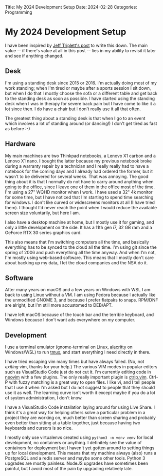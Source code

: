 Title: My 2024 Development Setup
Date: 2024-02-28
Categories: Programming

# My 2024 Development Setup

I have been inspired by [Jeff Triplett's post](https://micro.webology.dev/2024/02/18/my-development-setup.html) to write this down. The main value -- if there's value at all in this post -- lies in my ability to revisit it later and see if anything changed.

## Desk

I'm using a standing desk since 2015 or 2016. I'm actually doing most of my work standing; when I'm tired or maybe after a sports session I sit down, but when I do that I mostly choose the sofa or a different table and get back to the standing desk as soon as possible. I have started using the standing desk when I was in therapy for severe back pain but I have come to like it a lot since then. I do have a chair but I don't really use it all that often.

The greatest thing about a standing desk is that when I go to an event which involves a lot of standing around (or dancing!) I don't get tired as fast as before :-)

## Hardware

My main machines are two Thinkpad notebooks, a Lenovo X1 carbon and a Lenovo X1 nano. I bought the latter because my previous notebook broke during a warranty repair by a technician and I really really had to have a notebook for the coming days and I already had ordered the former, but it wasn't to be delivered for several weeks. That was annoying. The good thing about it is that I normally do not have to carry around anything when going to the office, since I leave one of them in the office most of the time. I'm using a 27" WQHD monitor when I work. I have used a 32" 4k monitor for some time, but I have noticed that I'm starting to spend time searching for windows. I don't like curved or widescreens monitors at all (I have tried them). I thought I'd never reach the point when I would reduce the available screen size voluntarily, but here I am.

I also have a desktop machine at home, but I mostly use it for gaming, and only a little development on the side. It has a 11th gen i7, 32 GB ram and a GeForce RTX 30 series graphics card.

This also means that I'm switching computers all the time, and basically everything has to be synced to the cloud all the time. I'm using git since the spring of 2006 and push everything all the time anyway. And when I'm not, I'm mostly using web-based software. This means that I mostly don't care about backing up my data, I let the cloud companies and the NSA do it.

## Software

After many years on macOS and a few years on Windows with WSL I am back to using Linux without a VM. I am using Fedora because I actually like the unmodified GNOME 3, and because I prefer flatpaks to snaps. RPM/DNF are alright, but I'm still more accustomed to DEB/APT.

I have left macOS because of the touch bar and the terrible keyboard, and Windows because I don't want ads everywhere on *my* computer.

## Development

I use a terminal emulator (gnome-terminal on Linux, [alacritty](https://alacritty.org/) on Windows/WSL) to run [tmux](https://github.com/tmux/tmux/), and start everything I need directly in there.

I have tried escaping vim many times but have always failed. (No, not *exiting* vim, thanks for your help.) The various VIM modes in popular editors such as VisualStudio Code just do not cut it. I'm currently editing code in [neovim](https://neovim.io/) with a few plugins. The only really important plugin is [ctrlp.vim](https://github.com/ctrlpvim/ctrlp.vim). Ctrl-P with fuzzy matching is a great way to open files. I like vi, and I tell people that I use it when I'm asked but I do not suggest to people that they should use it as well. The learning curve isn't worth it except maybe if you do a lot of system administration, I don't know.

I have a VisualStudio Code installation laying around for using Live Share. I think it's a great way for helping others solve a particular problem in a project they are working on, much better than screen sharing and probably even better than sitting at a table together, just because having two keyboards and cursors is so nice.

I mostly only use virtualenvs created using `python3 -m venv venv` for local development, no containers or anything. I definitely see the value of containers for deployment but I haven't yet gotten around to setting things up for local development. This means that my machine always (also) runs a PostgreSQL and a redis server and maybe some other tools. Python 3 upgrades are mostly painless. NodeJS upgrades have sometimes been painful, but I avoid most of the pain by upgrading relatively late.
